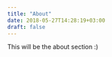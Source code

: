```yaml
---
title: "About"
date: 2018-05-27T14:28:19+03:00
draft: false
---
```


This will be the about section :)
